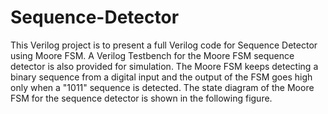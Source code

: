 # Sequence-Detector
This Verilog project is to present a full Verilog code for Sequence Detector using Moore FSM. A Verilog Testbench for the Moore FSM sequence detector is also provided for simulation. 
The Moore FSM keeps detecting a binary sequence from a digital input and the output of the FSM goes high only when a "1011" sequence is detected. The state diagram of the Moore FSM for the sequence detector is shown in the following figure.
